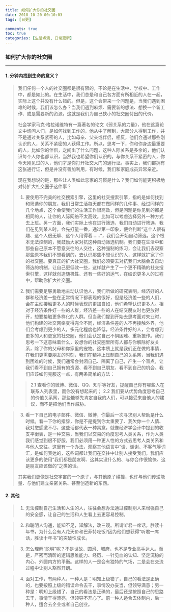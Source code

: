```yaml
---
title: 如何扩大你的社交圈
date: 2018-10-20 00:10:03
tags: [日更]

comments: true
toc: true
categories: [生活点滴, 日常更新]
---
```


### 如何扩大你的社交圈
---

#### 1. 分钟内找到生命的意义？
> 我们任何一个人的社交圈都是很有限的，不论是在生活中、学校中、工作中，都是如此的。在生活中，我们总是和自己各方面有所相近的人在一起，实际上这个并没有什么错的。但是，这个会带来一个问题是，当我们遇到困难的时候，我们该怎么办？当我们遇到麻烦、需要新的想法、想换一个新工作、或是需要新的资源，这就是我们为自己狭小的社交圈付出的代价。
>
> 社会学家马克·格拉诺维特有一篇著名的论文《弱关系的力量》，他在这篇论文中询问人们，是如何找到工作的，他从中了解到，大部分人得到工作，并不是通过关系紧密的人，比如母亲、父亲或伴侣，相反，他们会通过那些刚认识的人，关系不紧密的人获得工作。所以，思考一下，你和你身边最重要的人，比如你的伴侣，之间出了什么问题，这种人际关系是多余的，他们认识每个人你也都认识，当然我也希望你们认识的。与你关系不紧密的人，你今天刚见过的人，他们才是你打开社交大门的通行证。事实上，我们都拥有这张通行证，但是并没有善加利用，有时候，我们和家庭成员异常亲近。
>
> 现在我想说的是，那些让人类如此恋家的习惯是什么？我们如何能更积极地对待扩大社交圈子这件事？
>
> 1. 要使用不完美的社交搜索引擎，这里的社交搜索引擎，指的是如何找到和筛选你的朋友，我们日常生活每天都在做同样的几件事、经过同样的几个地点，这个会使我们的生活工作很高效，但是问题是你见到的都是相同的人，让你的人际网络不太高效。比如可以考虑选择另外一种方式去上班。另一方面，我们实际上也在进行筛选，我们自动进行筛选，我们在见到某人时，会先打量一番，通过第一印象，便会判断“这个人很有趣、这个人很无聊、这个人用得着……“，我们会开始自动筛选，这个根本无法控制的，我鼓励大家对抗这种自动筛选机制。我们要在生活中和那些自己原本不愿意交往的人交往，这种强制的练习，会让我们去观察那些原本我们不想看到的，去认识那些不想认识的人，这样就扩宽了你的社交圈。要真正的扩大社交圈，我们必须要去对抗我们大脑会去自动筛选的机制，让自己更低效一些，这样就产生了一个更不精确的社交搜索引擎，这样就创造随机性、还有一些好的运气，在结识更多人的过程中，帮助你扩大社交圈。
>
> 2. 我们需要足够勇敢地主动认识他人，我们所做的研究表明，经济好的人群和经济差一些在正常情况下都表现的很好，但是经济差一些的人们，会在主动接触更多人的时候表现的更加自如，他们希望认识更多人。相对于经济条件好一些的人群，经济差一些的人在结交朋友时也更放得开，想要接触更多样化的人群。但当我们提到开始去思考面对失业时，他们构建的社交网络变得完全不同，经济条件差的人不再接触外界，他们会考虑到更少的人，多元化程度也降低，经济条件好的人，会考虑到更多的人和更宽的社交圈，他们会认定自己不惧困难、重新振作。我们思考一下这意味着什么，设想你的社交圈里所有人都与你解除好友关系，除了你的父母和你家里的宠物。这本质上就是我们正在做的事情，在我们更需要朋友的时刻，我们在精神上压制自己的关系网，当我们遇到困难的时候，我们通常会封闭自己、隔离了自己，产生一个盲点，让我们看不到自己拥有的资源、看不到自己朋友、看不到自己的机会。我们应该如何克服这一点，有两条简单的方法：
>>   2.1 查看你的微博、微信、QQ、知乎等好友，提醒自己你有哪些人在联系人列表里，而你没有想起来的；
>>   2.2 我们要从优势角度思考自己的价值关系网，那些能够先肯定自我的人们，可以接受来自他人的建议，而不是把他们当作威胁。

> 3. 看一下自己的电子邮件、微信、微博，你最后一次寻求别人帮助是什么时候。看一下你的措辞，你是不是提到你太重要了、我欠你一个人情、我对您感激不尽，这些话都代表一种寓意，就像经济学会计中提到的收支平衡表，是一种交易，当我们以交易的角度思考人类关系，作为人类我们感觉到很不舒服，我们必须用一种更人性的方式去思考人类关系和与他人交往。这里有一个办法，观察其他语言中“请、谢谢、不客气等词汇，是如何表达的，这些词都让我们在交往中让别人接受我们，我们应该更多的使用“我们都是朋友啊、这其实没什么的、与你合作很愉快、这是朋友应该做的”之类的话。
>
> 其实我们更像是社交宇宙的一个原子，与其他原子碰撞，也许与他们传递能量、与他们建立亲密关系、甚至创造新的东西。

#### 2. 其他
>1. 无法控制自己生活和人生的人，往往会想办法通过控制别人来增强自己的安全感，让自己的生活和人生看上去更容易控制。

>2. 和聪明人沟通，能知不足，知解法，改三观。所谓听君一席话，胜读十年书，为什么会有人花天价和巴菲特吃饭?因为他们想获得“听君一席话，胜读十年书”的突破性成长。

>3. 怎么理解“聪明”呢？不是世故、圆滑、城府，也不是专业高手达人。而是，严密而清昕的逻辑思维能力、经历、一针见血的认知、坚定沉稳的内心、外圆内方的平衡。这样的人一是会有独特的气场，二是会在交流过程中让别人豁然开朗。

>4. 面对工作，有两种人，一种人是：明知上级错了，自己的看法是正确的，也要按照上级的错误命令去干，事情没办妥当，但领导满意；另一种是：明知上级错了，自己的看法是正确的，最后还是按照自己的思路去干，事情干得漂亮，但领导不开心了。前一种人适合去体制内，后一种人，适合去企业或者自己创业。
